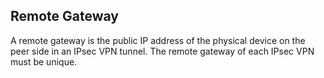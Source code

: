 ## Remote Gateway

A remote gateway is the public IP address of the physical device on the peer side in an IPsec VPN tunnel. The remote gateway of each IPsec VPN must be unique.
